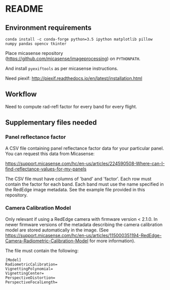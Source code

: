 # README

## Environment requirements

    conda install -c conda-forge python=3.5 ipython matplotlib pillow numpy pandas opencv tkinter

Place micasense repository (https://github.com/micasense/imageprocessing) on `PYTHONPATH`.

And install `pyexiftools` as per micasense instructions.

Need piexif: http://piexif.readthedocs.io/en/latest/installation.html


## Workflow

Need to compute rad-refl factor for every band for every flight.

## Supplementary files needed

### Panel reflectance factor

A CSV file containing panel reflectance factor data for your particular panel. You can request this data from Micasense: 

https://support.micasense.com/hc/en-us/articles/224590508-Where-can-I-find-reflectance-values-for-my-panels

The CSV file must have columns of 'band' and 'factor'. Each row must contain the factor for each band. Each band must use the name specified in the RedEdge image metadata. See the example file provided in this repository.


### Camera Calibration Model

Only relevant if using a RedEdge camera with firmware version < 2.1.0. In newer firmware versions of the metadata describing the camera calibration model are stored automatically in the image. (See https://support.micasense.com/hc/en-us/articles/115000351194-RedEdge-Camera-Radiometric-Calibration-Model for more information).

The file must contain the following:

    [Model]
    RadiometricCalibration=
    VignettingPolynomial=
    VignettingCenter=
    PerspectiveDistortion=
    PerspectiveFocalLength=

